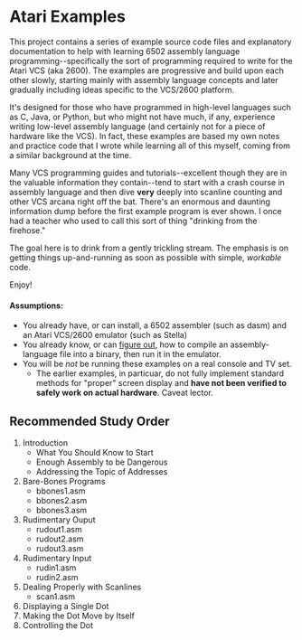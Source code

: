 # Atari Examples

This project contains a series of example source code files and explanatory documentation to help with learning 6502 assembly language programming--specifically the sort of programming required to write for the Atari VCS (aka 2600). The examples are progressive and build upon each other slowly, starting mainly with assembly language concepts and later gradually including ideas specific to the VCS/2600 platform.

It's designed for those who have programmed in high-level languages such as C, Java, or Python, but who might not have much, if any, experience writing low-level assembly language (and certainly not for a piece of hardware like the VCS). In fact, these examples are based my own notes and practice code that I wrote while learning all of this myself, coming from a similar background at the time.

Many VCS programming guides and tutorials--excellent though they are in the valuable information they contain--tend to start with a crash course in assembly language and then dive **very** deeply into scanline counting and other VCS arcana right off the bat. There's an enormous and daunting information dump before the first example program is ever shown. I once had a teacher who used to call this sort of thing "drinking from the firehose."

The goal here is to drink from a gently trickling stream. The emphasis is on getting things up-and-running as soon as possible with simple, *workable* code.

Enjoy!

#### Assumptions:

* You already have, or can install, a 6502 assembler (such as dasm) and an Atari VCS/2600 emulator (such as Stella)
* You already know, or can [figure out](http://blog.feltpad.net/dasm-on-mac-osx/
 "Mac OS X tips for building Atari binaries"), how to compile an assembly-language file into a binary, then run it in the emulator.
* You will be *not* be running these examples on a real console and TV set.
   * The earlier examples, in particuar, do not fully implement standard methods for "proper" screen display and **have not been verified to safely work on actual hardware**. Caveat lector.

## Recommended Study Order

1. Introduction
   * What You Should Know to Start
   * Enough Assembly to be Dangerous
   * Addressing the Topic of Addresses
1. Bare-Bones Programs
   * bbones1.asm
   * bbones2.asm
   * bbones3.asm
1. Rudimentary Ouput
   * rudout1.asm
   * rudout2.asm
   * rudout3.asm
1. Rudimentary Input
   * rudin1.asm
   * rudin2.asm
1. Dealing Properly with Scanlines
   * scan1.asm
1. Displaying a Single Dot
1. Making the Dot Move by Itself
1. Controlling the Dot
